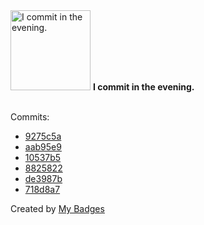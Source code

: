 <img src="https://my-badges.github.io/my-badges/evening-commits.png" alt="I commit in the evening." title="I commit in the evening." width="128">
<strong>I commit in the evening.</strong>
<br><br>

Commits:

- <a href="https://github.com/dwesh163/pictures/commit/9275c5a5627723061d472860609da4faf98f0a43">9275c5a</a>
- <a href="https://github.com/dwesh163/pictures/commit/aab95e92101c87093a5c91c468dff25b7d6ae9b0">aab95e9</a>
- <a href="https://github.com/dwesh163/pictures/commit/10537b5412273d4b2d539bf874be8370766bd973">10537b5</a>
- <a href="https://github.com/dwesh163/pictures/commit/88258221879c1d00a9f1bbef54fe2f09a8adf4e1">8825822</a>
- <a href="https://github.com/dwesh163/pictures/commit/de3987ba2c1ff96144aa407daa2b7e62462730fb">de3987b</a>
- <a href="https://github.com/dwesh163/pictures/commit/718d8a77054dcbdc8aa96880e656ac7c28e3c0e2">718d8a7</a>


Created by <a href="https://github.com/my-badges/my-badges">My Badges</a>